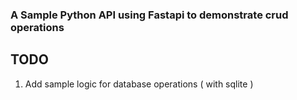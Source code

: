 ### A Sample Python API using Fastapi to demonstrate crud operations

## TODO

1. Add sample logic for database operations ( with sqlite ) 
